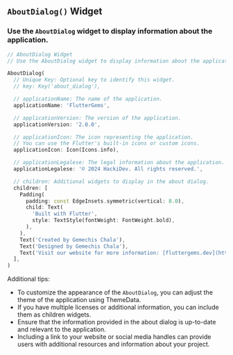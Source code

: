 ## `AboutDialog()` Widget
### Use the `AboutDialog` widget to display information about the application.

```dart
// AboutDialog Widget
// Use the AboutDialog widget to display information about the application.

AboutDialog(
  // Unique Key: Optional key to identify this widget.
  // key: Key('about_dialog'),

  // applicationName: The name of the application.
  applicationName: 'FlutterGems',

  // applicationVersion: The version of the application.
  applicationVersion: '2.0.0',

  // applicationIcon: The icon representing the application.
  // You can use the Flutter's built-in icons or custom icons.
  applicationIcon: Icon(Icons.info),

  // applicationLegalese: The legal information about the application.
  applicationLegalese: '© 2024 HackiDev. All rights reserved.',

  // children: Additional widgets to display in the about dialog.
  children: [
    Padding(
      padding: const EdgeInsets.symmetric(vertical: 8.0),
      child: Text(
        'Built with Flutter',
        style: TextStyle(fontWeight: FontWeight.bold),
      ),
    ),
    Text('Created by Gemechis Chala'),
    Text('Designed by Gemechis Chala'),
    Text('Visit our website for more information: [fluttergems.dev](https://fluttergems.dev)'),
  ],
)
```

Additional tips:
- To customize the appearance of the `AboutDialog`, you can adjust the theme of the application using ThemeData.
- If you have multiple licenses or additional information, you can include them as children widgets.
- Ensure that the information provided in the about dialog is up-to-date and relevant to the application.
- Including a link to your website or social media handles can provide users with additional resources and information about your project.
